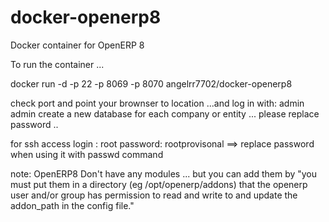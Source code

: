 docker-openerp8
===============

Docker container for OpenERP 8


To run the container ...

docker run -d -p 22 -p 8069 -p 8070 angelrr7702/docker-openerp8

check port and point your brownser to location ...and log in with: admin admin create a new database for each company or entity ... please replace password ..


for ssh access login : root password: rootprovisonal ==> replace password when using it with passwd command

note: OpenERP8 Don't have any modules ... but you can add them by "you must put them in a directory (eg /opt/openerp/addons) that the openerp user and/or group has permission to read and write to and update the addon_path in the config file."
